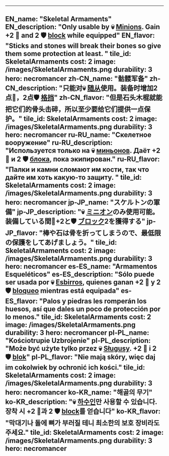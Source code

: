 ---

EN_name: "Skeletal Armaments"
EN_description: "Only usable by 💀 <u>Minions</u>. Gain +2 🔸 and 2 🛡️️ <u>block</u> while equipped"
EN_flavor: "Sticks and stones will break their bones so give them some protection at least. "
tile_id: SkeletalArmaments
cost: 2
image: /images/SkeletalArmaments.png
durability: 3
hero: necromancer
zh-CN_name: "骷髅军备"
zh-CN_description: "只能对💀 <u>随从</u>使用。装备时增加2点🔸，2点🛡️️ <u>格挡</u>"
zh-CN_flavor: "但是石头木棍就能把它们的骨头击碎，所以至少要给它们提供一点保护。"
tile_id: SkeletalArmaments
cost: 2
image: /images/SkeletalArmaments.png
durability: 3
hero: necromancer
ru-RU_name: "Скелетное вооружение"
ru-RU_description: "Используется только на 💀 <u>миньонов</u>. Даёт +2 🔸 и 2 🛡️️ <u>блока</u>, пока экипирован."
ru-RU_flavor: "Палки и камни сломают им кости, так что дайте им хоть какую-то защиту. "
tile_id: SkeletalArmaments
cost: 2
image: /images/SkeletalArmaments.png
durability: 3
hero: necromancer
jp-JP_name: "スケルトンの軍備"
jp-JP_description: "💀 <u>ミニオン</u>のみ使用可能。装備している間🔸+2と🛡️️ <u>ブロック</u>2を獲得する"
jp-JP_flavor: "棒や石は骨を折ってしまうので、最低限の保護をしてあげましょう。"
tile_id: SkeletalArmaments
cost: 2
image: /images/SkeletalArmaments.png
durability: 3
hero: necromancer
es-ES_name: "Armamentos Esqueléticos"
es-ES_description: "Sólo puede ser usada por 💀 <u>Esbirros</u>, quienes ganan +2 🔸 y 2 🛡️️ <u>bloqueo</u> mientras está equipada"
es-ES_flavor: "Palos y piedras les romperán los huesos, así que dales un poco de protección por lo menos."
tile_id: SkeletalArmaments
cost: 2
image: /images/SkeletalArmaments.png
durability: 3
hero: necromancer
pl-PL_name: "Kościotrupie Uzbrojenie"
pl-PL_description: "Może być użyte tylko przez 💀 <u>Sługusy</u>. +2 🔸 i 2 🛡️️ <u>blok</u>"
pl-PL_flavor: "Nie mają skóry, więc daj im cokolwiek by ochronić ich kości."
tile_id: SkeletalArmaments
cost: 2
image: /images/SkeletalArmaments.png
durability: 3
hero: necromancer
ko-KR_name: "해골의 무기"
ko-KR_description: "💀 <u>하수인</u>만 사용할 수 있습니다. 장착 시 +2 🔸과 2 🛡️️ <u>block</u>를 얻습니다"
ko-KR_flavor: "막대기나 돌에 뼈가 부러질 테니 최소한의 보호 장비라도 주세요."
tile_id: SkeletalArmaments
cost: 2
image: /images/SkeletalArmaments.png
durability: 3
hero: necromancer
---